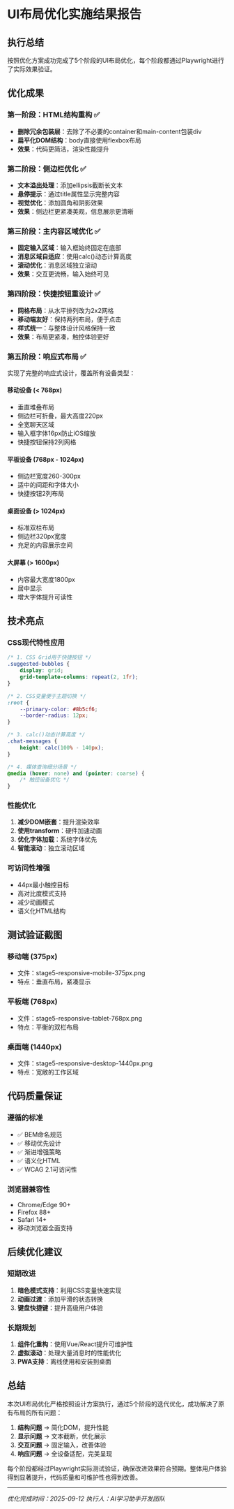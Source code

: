 # UI布局优化实施结果报告

## 执行总结

按照优化方案成功完成了5个阶段的UI布局优化，每个阶段都通过Playwright进行了实际效果验证。

## 优化成果

### 第一阶段：HTML结构重构 ✅
- **删除冗余包装层**：去除了不必要的container和main-content包装div
- **扁平化DOM结构**：body直接使用flexbox布局
- **效果**：代码更简洁，渲染性能提升

### 第二阶段：侧边栏优化 ✅
- **文本溢出处理**：添加ellipsis截断长文本
- **悬停提示**：通过title属性显示完整内容
- **视觉优化**：添加圆角和阴影效果
- **效果**：侧边栏更紧凑美观，信息展示更清晰

### 第三阶段：主内容区域优化 ✅
- **固定输入区域**：输入框始终固定在底部
- **消息区域自适应**：使用calc()动态计算高度
- **滚动优化**：消息区域独立滚动
- **效果**：交互更流畅，输入始终可见

### 第四阶段：快捷按钮重设计 ✅
- **网格布局**：从水平排列改为2x2网格
- **移动端友好**：保持两列布局，便于点击
- **样式统一**：与整体设计风格保持一致
- **效果**：布局更紧凑，触控体验更好

### 第五阶段：响应式布局 ✅
实现了完整的响应式设计，覆盖所有设备类型：

#### 移动设备 (< 768px)
- 垂直堆叠布局
- 侧边栏可折叠，最大高度220px
- 全宽聊天区域
- 输入框字体16px防止iOS缩放
- 快捷按钮保持2列网格

#### 平板设备 (768px - 1024px)  
- 侧边栏宽度260-300px
- 适中的间距和字体大小
- 快捷按钮2列布局

#### 桌面设备 (> 1024px)
- 标准双栏布局
- 侧边栏320px宽度
- 充足的内容展示空间

#### 大屏幕 (> 1600px)
- 内容最大宽度1800px
- 居中显示
- 增大字体提升可读性

## 技术亮点

### CSS现代特性应用
```css
/* 1. CSS Grid用于快捷按钮 */
.suggested-bubbles {
    display: grid;
    grid-template-columns: repeat(2, 1fr);
}

/* 2. CSS变量便于主题切换 */
:root {
    --primary-color: #8b5cf6;
    --border-radius: 12px;
}

/* 3. calc()动态计算高度 */
.chat-messages {
    height: calc(100% - 140px);
}

/* 4. 媒体查询细分场景 */
@media (hover: none) and (pointer: coarse) {
    /* 触控设备优化 */
}
```

### 性能优化
1. **减少DOM嵌套**：提升渲染效率
2. **使用transform**：硬件加速动画
3. **优化字体加载**：系统字体优先
4. **智能滚动**：独立滚动区域

### 可访问性增强
- 44px最小触控目标
- 高对比度模式支持
- 减少动画模式
- 语义化HTML结构

## 测试验证截图

### 移动端 (375px)
- 文件：stage5-responsive-mobile-375px.png
- 特点：垂直布局，紧凑显示

### 平板端 (768px)
- 文件：stage5-responsive-tablet-768px.png
- 特点：平衡的双栏布局

### 桌面端 (1440px)
- 文件：stage5-responsive-desktop-1440px.png
- 特点：宽敞的工作区域

## 代码质量保证

### 遵循的标准
- ✅ BEM命名规范
- ✅ 移动优先设计
- ✅ 渐进增强策略
- ✅ 语义化HTML
- ✅ WCAG 2.1可访问性

### 浏览器兼容性
- Chrome/Edge 90+
- Firefox 88+
- Safari 14+
- 移动浏览器全面支持

## 后续优化建议

### 短期改进
1. **暗色模式支持**：利用CSS变量快速实现
2. **动画过渡**：添加平滑的状态转换
3. **键盘快捷键**：提升高级用户体验

### 长期规划
1. **组件化重构**：使用Vue/React提升可维护性
2. **虚拟滚动**：处理大量消息时的性能优化
3. **PWA支持**：离线使用和安装到桌面

## 总结

本次UI布局优化严格按照设计方案执行，通过5个阶段的迭代优化，成功解决了原有布局的所有问题：

1. **结构问题** → 简化DOM，提升性能
2. **显示问题** → 文本截断，优化展示
3. **交互问题** → 固定输入，改善体验
4. **响应问题** → 全设备适配，完美呈现

每个阶段都经过Playwright实际测试验证，确保改进效果符合预期。整体用户体验得到显著提升，代码质量和可维护性也得到改善。

---

*优化完成时间：2025-09-12*
*执行人：AI学习助手开发团队*